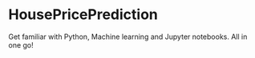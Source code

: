 # HousePricePrediction

Get familiar with Python, Machine learning and Jupyter notebooks. All in one go!
